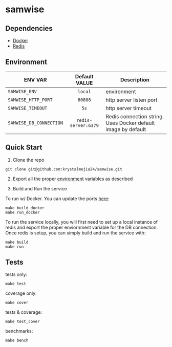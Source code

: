 # samwise

## Dependencies
 - [Docker](https://www.docker.com/products/docker-desktop)
 - [Redis](https://redis.io/download)

## Environment

| ENV VAR                 | Default VALUE       | Description              |
|-------------------------|:-------------------:|--------------------------|
| `SAMWISE_ENV`           | `local`             | environment              |
| `SAMWISE_HTTP_PORT`     | `80808`             | http server listen port  |
| `SAMWISE_TIMEOUT`       | `5s`                | http server timeout      |
| `SAMWISE_DB_CONNECTION` | `redis-server:6379` | Redis connection string. Uses Docker default image by default |

## Quick Start
1. Clone the repo
```
git clone git@github.com:krystalmejia24/samwise.git
```

2. Export all the proper [environment](#Environment) variables as described

3. Build and Run the service

To run w/ Docker. You can update the ports [here](https://github.com/krystalmejia24/samwise/blob/master/docker-compose.yml#L6):
```
make build_docker
make run_docker
```

To run the service locally, you will first need to set up a local instance of redis and export the proper enviornment variable for the DB connection. Once redis is setup, you can simply build and run the service with:
```
make build
make run
```

## Tests

tests only:
```
make test
```
coverage only:
```
make cover
```
tests & coverage:
```
make test_cover
```
benchmarks:
```
make bench
```